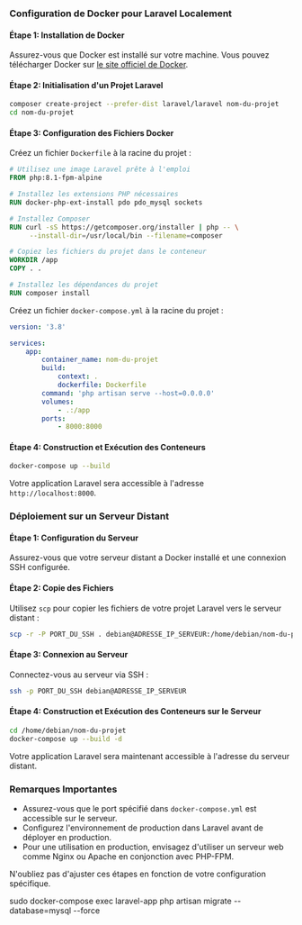 ### Configuration de Docker pour Laravel Localement

#### Étape 1: Installation de Docker

Assurez-vous que Docker est installé sur votre machine. Vous pouvez télécharger Docker sur [le site officiel de Docker](https://www.docker.com/get-started).

#### Étape 2: Initialisation d'un Projet Laravel

```bash
composer create-project --prefer-dist laravel/laravel nom-du-projet
cd nom-du-projet
```

#### Étape 3: Configuration des Fichiers Docker

Créez un fichier `Dockerfile` à la racine du projet :

```dockerfile
# Utilisez une image Laravel prête à l'emploi
FROM php:8.1-fpm-alpine

# Installez les extensions PHP nécessaires
RUN docker-php-ext-install pdo pdo_mysql sockets

# Installez Composer
RUN curl -sS https://getcomposer.org/installer | php -- \
     --install-dir=/usr/local/bin --filename=composer

# Copiez les fichiers du projet dans le conteneur
WORKDIR /app
COPY . .

# Installez les dépendances du projet
RUN composer install
```

Créez un fichier `docker-compose.yml` à la racine du projet :

```yaml
version: '3.8'

services:
    app:
        container_name: nom-du-projet
        build:
            context: .
            dockerfile: Dockerfile
        command: 'php artisan serve --host=0.0.0.0'
        volumes:
            - .:/app
        ports:
            - 8000:8000
```

#### Étape 4: Construction et Exécution des Conteneurs

```bash
docker-compose up --build
```

Votre application Laravel sera accessible à l'adresse `http://localhost:8000`.

### Déploiement sur un Serveur Distant

#### Étape 1: Configuration du Serveur

Assurez-vous que votre serveur distant a Docker installé et une connexion SSH configurée.

#### Étape 2: Copie des Fichiers

Utilisez `scp` pour copier les fichiers de votre projet Laravel vers le serveur distant :

```bash
scp -r -P PORT_DU_SSH . debian@ADRESSE_IP_SERVEUR:/home/debian/nom-du-projet
```

#### Étape 3: Connexion au Serveur

Connectez-vous au serveur via SSH :

```bash
ssh -p PORT_DU_SSH debian@ADRESSE_IP_SERVEUR
```

#### Étape 4: Construction et Exécution des Conteneurs sur le Serveur

```bash
cd /home/debian/nom-du-projet
docker-compose up --build -d
```

Votre application Laravel sera maintenant accessible à l'adresse du serveur distant.

### Remarques Importantes

- Assurez-vous que le port spécifié dans `docker-compose.yml` est accessible sur le serveur.
- Configurez l'environnement de production dans Laravel avant de déployer en production.
- Pour une utilisation en production, envisagez d'utiliser un serveur web comme Nginx ou Apache en conjonction avec PHP-FPM.

N'oubliez pas d'ajuster ces étapes en fonction de votre configuration spécifique.

sudo docker-compose exec laravel-app php artisan migrate --database=mysql --force